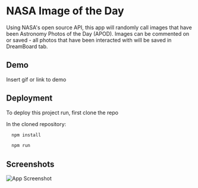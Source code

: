 
# NASA Image of the Day 

Using NASA's open source API, this app will randomly call images that have been Astronomy Photos of the Day (APOD). Images can be commented on or saved - all photos that have been interacted with will be saved in DreamBoard tab.
 

## Demo

Insert gif or link to demo


## Deployment

To deploy this project run, first clone the repo

In the cloned repository:

```bash
  npm install
```

```bash
  npm run
```


## Screenshots

![App Screenshot](![image](https://user-images.githubusercontent.com/75594567/159138865-dd6c68e8-46b1-4aa7-9bab-3a5c9bddfe91.png)
)

